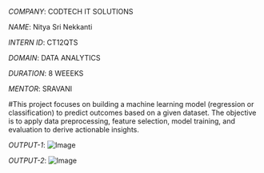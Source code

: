 *COMPANY*: CODTECH IT SOLUTIONS

*NAME*: Nitya Sri Nekkanti

*INTERN ID*: CT12QTS

*DOMAIN*: DATA ANALYTICS

*DURATION*: 8 WEEEKS

*MENTOR*: SRAVANI

#This project focuses on building a machine learning model (regression or classification) to predict outcomes based on a given dataset. The objective is to apply data preprocessing, feature selection, model training, and evaluation to derive actionable insights.

*OUTPUT-1*: ![Image](https://github.com/user-attachments/assets/43c1ec7d-447c-445c-bf20-57cf09c7a073)

*OUTPUT-2*: ![Image](https://github.com/user-attachments/assets/be10504b-b9e5-4a07-9779-1abd8e588563)

